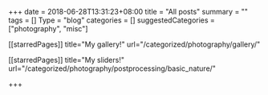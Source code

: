 +++ 
date = 2018-06-28T13:31:23+08:00
title = "All posts"
summary = ""
tags = []
Type = "blog"
categories = []
suggestedCategories = ["photography", "misc"]

[[starredPages]]
title="My gallery!"
url="/categorized/photography/gallery/"

[[starredPages]]
title="My sliders!"
url="/categorized/photography/postprocessing/basic_nature/"

+++
